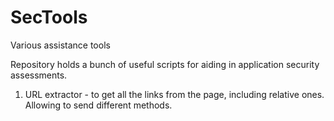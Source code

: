 # SecTools
Various assistance tools

Repository holds a bunch of useful scripts for aiding in application security assessments.

1. URL extractor - to get all the links from the page, including relative ones. Allowing to send different methods.
